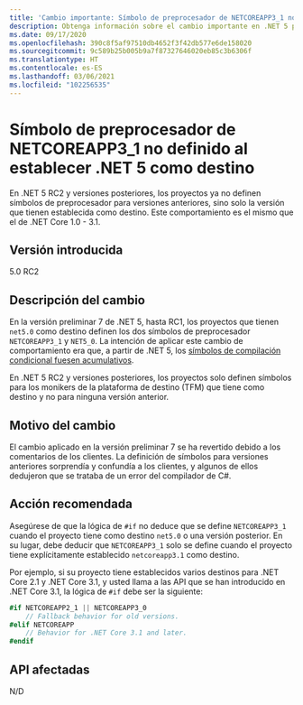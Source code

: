 ```yaml
---
title: 'Cambio importante: Símbolo de preprocesador de NETCOREAPP3_1 no definido al establecer .NET 5 como destino'
description: Obtenga información sobre el cambio importante en .NET 5 por el que los proyectos ya no definen símbolos de preprocesador para versiones anteriores.
ms.date: 09/17/2020
ms.openlocfilehash: 390c8f5af97510db4652f3f42db577e6de158020
ms.sourcegitcommit: 9c589b25b005b9a7f87327646020eb85c3b6306f
ms.translationtype: HT
ms.contentlocale: es-ES
ms.lasthandoff: 03/06/2021
ms.locfileid: "102256535"
---
```

# <a name="netcoreapp3_1-preprocessor-symbol-is-not-defined-when-targeting-net-5"></a>Símbolo de preprocesador de NETCOREAPP3_1 no definido al establecer .NET 5 como destino

En .NET 5 RC2 y versiones posteriores, los proyectos ya no definen símbolos de preprocesador para versiones anteriores, sino solo la versión que tienen establecida como destino. Este comportamiento es el mismo que el de .NET Core 1.0 - 3.1.

## <a name="version-introduced"></a>Versión introducida

5.0 RC2

## <a name="change-description"></a>Descripción del cambio

En la versión preliminar 7 de .NET 5, hasta RC1, los proyectos que tienen `net5.0` como destino definen los dos símbolos de preprocesador `NETCOREAPP3_1` y `NET5_0`. La intención de aplicar este cambio de comportamiento era que, a partir de .NET 5, los [símbolos de compilación condicional fuesen acumulativos](https://github.com/dotnet/designs/blob/main/accepted/2020/net5/net5.md#preprocessor-symbols).

En .NET 5 RC2 y versiones posteriores, los proyectos solo definen símbolos para los monikers de la plataforma de destino (TFM) que tiene como destino y no para ninguna versión anterior.

## <a name="reason-for-change"></a>Motivo del cambio

El cambio aplicado en la versión preliminar 7 se ha revertido debido a los comentarios de los clientes. La definición de símbolos para versiones anteriores sorprendía y confundía a los clientes, y algunos de ellos dedujeron que se trataba de un error del compilador de C#.

## <a name="recommended-action"></a>Acción recomendada

Asegúrese de que la lógica de `#if` no deduce que se define `NETCOREAPP3_1` cuando el proyecto tiene como destino `net5.0` o una versión posterior. En su lugar, debe deducir que `NETCOREAPP3_1` solo se define cuando el proyecto tiene explícitamente establecido `netcoreapp3.1` como destino.

Por ejemplo, si su proyecto tiene establecidos varios destinos para .NET Core 2.1 y .NET Core 3.1, y usted llama a las API que se han introducido en .NET Core 3.1, la lógica de `#if` debe ser la siguiente:

```csharp
#if NETCOREAPP2_1 || NETCOREAPP3_0
    // Fallback behavior for old versions.
#elif NETCOREAPP
    // Behavior for .NET Core 3.1 and later.
#endif
```

## <a name="affected-apis"></a>API afectadas

N/D

<!--

### Affected APIs

Not detectable via API analysis.

### Category

MSBuild

-->
